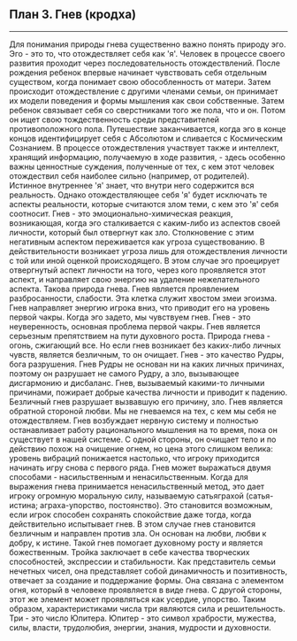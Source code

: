 ## План 3. Гнев (кродха)


---
Для понимания природы гнева существенно важно понять природу эго. Эго - это то, что отождествляет себя как 'я'. Человек в процессе своего развития проходит через последовательность отождествлений. После рождения ребенок впервые начинает чувствовать себя отдельным существом, когда понимает свою обособленность от матери. Затем происходит отождествление с другими членами семьи, он принимает их модели поведения и формы мышления как свои собственные. Затем ребенок связывает себя со сверстниками того же пола, что и он. Потом он ищет свою тождественность среди представителей противоположного пола. Путешествие заканчивается, когда эго в конце концов идентифицирует себя с Абсолютом и сливается с Космическим Сознанием. В процессе отождествления участвует также и интеллект, хранящий информацию, получаемую в ходе развития, - здесь особенно важны ценностные суждения, полученные от тех, с кем этот человек отождествил себя наиболее сильно (например, от родителей). Истинное внутреннее 'я' знает, что внутри него содержится вся реальность. Однако отождествляющее себя 'я' будет исключать те аспекты реальности, которые считаются злом теми, с кем это 'я' себя соотносит. Гнев - это эмоционально-химическая реакция, возникающая, когда эго сталкивается с каким-либо из аспектов своей личности, который был отвергнут как зло. Столкновение с этим негативным аспектом переживается как угроза существованию. В действительности возникает угроза лишь для отождествления личности с той или иной оценкой происходящего. В этом случае эго проецирует отвергнутый аспект личности на того, через кого проявляется этот аспект, и направляет свою энергию на удаление нежелательного аспекта. Такова природа гнева. Гнев является проявлением разбросанности, слабости. Эта клетка служит хвостом змеи эгоизма. Гнев направляет энергию игрока вниз, что приводит его на уровень первой чакры. Когда эго задето, мы чувствуем гнев. Гнев - это неуверенность, основная проблема первой чакры. Гнев является серьезным препятствием на пути духовного роста. Природа гнева - огонь, сжигающий все. Но если гнев возникает без каких-либо личных чувств, является безличным, то он очищает. Гнев - это качество Рудры, бога разрушения. Гнев Рудры не основан ни на каких личных причинах, поэтому он разрушает не самого Рудру, а зло, вызывающее дисгармонию и дисбаланс. Гнев, вызываемый какими-то личными причинами, пожирает добрые качества личности и приводит к падению. Безличный гнев разрушает вызвавшую его причину, зло. Гнев является обратной стороной любви. Мы не гневаемся на тех, с кем мы себя не отождествляем. Гнев возбуждает нервную систему и полностью останавливает работу рационального мышления на то время, пока он существует в нашей системе. С одной стороны, он очищает тело и по действию похож на очищение огнем, но цена этого слишком велика: уровень вибраций понижается настолько, что игроку приходится начинать игру снова с первого ряда. Гнев может выражаться двумя способами - насильственным и ненасильственным. Когда для выражения гнева принимается ненасильственный метод, это дает игроку огромную моральную силу, называемую сатьяграхой (сатья-истина; аграха-упорство, постоянство). Это становится возможным, если игрок способен сохранять спокойствие даже тогда, когда действительно испытывает гнев. В этом случае гнев становится безличным и направлен против зла. Он основан на любви, любви к добру, к истине. Такой гнев помогает духовному росту и является божественным. Тройка заключает в себе качества творческих способностей, экспрессии и стабильности. Как представитель семьи нечетных чисел, она представляет собой динамичность и позитивность, отвечает за создание и поддержание формы. Она связана с элементом огня, который в человеке проявляется в виде гнева. С другой стороны, этот же элемент может проявляться как усердие, упорство. Таким образом, характеристиками числа три являются сила и решительность. Три - это число Юпитера. Юпитер - это символ храбрости, мужества, силы, власти, трудолюбия, энергии, знания, мудрости и духовности.
